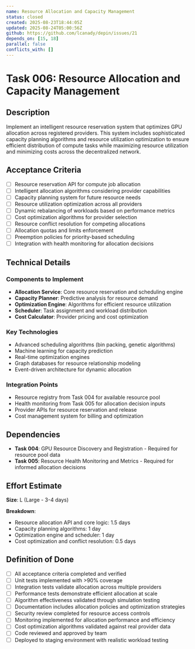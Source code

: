 ```yaml
---
name: Resource Allocation and Capacity Management
status: closed
created: 2025-08-23T18:44:05Z
updated: 2025-08-24T05:00:56Z
github: https://github.com/lcanady/depin/issues/21
depends_on: [15, 18]
parallel: false
conflicts_with: []
---
```


# Task 006: Resource Allocation and Capacity Management

## Description

Implement an intelligent resource reservation system that optimizes GPU allocation across registered providers. This system includes sophisticated capacity planning algorithms and resource utilization optimization to ensure efficient distribution of compute tasks while maximizing resource utilization and minimizing costs across the decentralized network.

## Acceptance Criteria

- [ ] Resource reservation API for compute job allocation
- [ ] Intelligent allocation algorithms considering provider capabilities
- [ ] Capacity planning system for future resource needs
- [ ] Resource utilization optimization across all providers
- [ ] Dynamic rebalancing of workloads based on performance metrics
- [ ] Cost optimization algorithms for provider selection
- [ ] Resource conflict resolution for competing allocations
- [ ] Allocation quotas and limits enforcement
- [ ] Preemption policies for priority-based scheduling
- [ ] Integration with health monitoring for allocation decisions

## Technical Details

### Components to Implement
- **Allocation Service**: Core resource reservation and scheduling engine
- **Capacity Planner**: Predictive analysis for resource demand
- **Optimization Engine**: Algorithms for efficient resource utilization
- **Scheduler**: Task assignment and workload distribution
- **Cost Calculator**: Provider pricing and cost optimization

### Key Technologies
- Advanced scheduling algorithms (bin packing, genetic algorithms)
- Machine learning for capacity prediction
- Real-time optimization engines
- Graph databases for resource relationship modeling
- Event-driven architecture for dynamic allocation

### Integration Points
- Resource registry from Task 004 for available resource pool
- Health monitoring from Task 005 for allocation decision inputs
- Provider APIs for resource reservation and release
- Cost management system for billing and optimization

## Dependencies

- **Task 004**: GPU Resource Discovery and Registration - Required for resource pool data
- **Task 005**: Resource Health Monitoring and Metrics - Required for informed allocation decisions

## Effort Estimate

**Size**: L (Large - 3-4 days)

**Breakdown**:
- Resource allocation API and core logic: 1.5 days
- Capacity planning algorithms: 1 day
- Optimization engine and scheduler: 1 day
- Cost optimization and conflict resolution: 0.5 days

## Definition of Done

- [ ] All acceptance criteria completed and verified
- [ ] Unit tests implemented with >90% coverage
- [ ] Integration tests validate allocation across multiple providers
- [ ] Performance tests demonstrate efficient allocation at scale
- [ ] Algorithm effectiveness validated through simulation testing
- [ ] Documentation includes allocation policies and optimization strategies
- [ ] Security review completed for resource access controls
- [ ] Monitoring implemented for allocation performance and efficiency
- [ ] Cost optimization algorithms validated against real provider data
- [ ] Code reviewed and approved by team
- [ ] Deployed to staging environment with realistic workload testing

